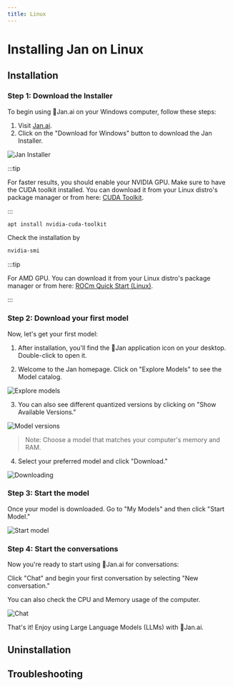 ```yaml
---
title: Linux
---
```


# Installing Jan on Linux

## Installation

### Step 1: Download the Installer
To begin using 👋Jan.ai on your Windows computer, follow these steps:

1. Visit [Jan.ai](https://jan.ai/).
2. Click on the "Download for Windows" button to download the Jan Installer.

![Jan Installer](/img/jan-download.png)

:::tip

For faster results, you should enable your NVIDIA GPU. Make sure to have the CUDA toolkit installed. You can download it from your Linux distro's package manager or from here: [CUDA Toolkit](https://developer.nvidia.com/cuda-downloads).

:::

```bash
apt install nvidia-cuda-toolkit
```

Check the installation by

```bash
nvidia-smi
```

:::tip

For AMD GPU. You can download it from your Linux distro's package manager or from here: [ROCm Quick Start (Linux)](https://rocm.docs.amd.com/en/latest/deploy/linux/quick_start.html).

:::

### Step 2: Download your first model
Now, let's get your first model:

1. After installation, you'll find the 👋Jan application icon on your desktop. Double-click to open it.

2. Welcome to the Jan homepage. Click on "Explore Models" to see the Model catalog.

![Explore models](/img/explore-model.png)

3. You can also see different quantized versions by clicking on "Show Available Versions."

![Model versions](/img/model-version.png)

> Note: Choose a model that matches your computer's memory and RAM.

4. Select your preferred model and click "Download."

![Downloading](/img/downloading.png)

### Step 3: Start the model
Once your model is downloaded. Go to "My Models" and then click "Start Model."

![Start model](/img/start-model.png)


### Step 4: Start the conversations
Now you're ready to start using 👋Jan.ai for conversations:

Click "Chat" and begin your first conversation by selecting "New conversation."

You can also check the CPU and Memory usage of the computer.

![Chat](/img/chat.png)

That's it! Enjoy using Large Language Models (LLMs) with 👋Jan.ai.

## Uninstallation

## Troubleshooting